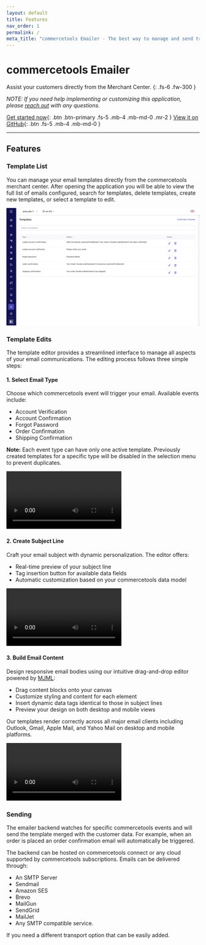 ```yaml
---
layout: default
title: Features
nav_order: 1
permalink: /
meta_title: "commercetools Emailer - The best way to manage and send transactional emails with commercetools."
---
```


<!--prettier-ignore-start-->
# commercetools Emailer

Assist your customers directly from the Merchant Center.
{: .fs-6 .fw-300 }

_NOTE: If you need help implementing or customizing this application, please [reach out](https://www.ariessolutions.io/contact-aries/) with any questions._

[Get started now](/installing.html){: .btn .btn-primary .fs-5 .mb-4 .mb-md-0 .mr-2 } [View it on GitHub](https://github.com/ariessolutionsio/shop-assist){: .btn .fs-5 .mb-4 .mb-md-0 }

---

## Features

### Template List

You can manage your email templates directly from the commercetools merchant center. After opening the application you will be able to view the full list of emails configured, search for templates, delete templates, create new templates, or select a template to edit.

![Template List](assets/template-list.png)

### Template Edits

The template editor provides a streamlined interface to manage all aspects of your email communications. The editing process follows three simple steps:

#### 1. Select Email Type
Choose which commercetools event will trigger your email. Available events include:

- Account Verification
- Account Confirmation
- Forgot Password
- Order Confirmation
- Shipping Confirmation

**Note:** Each event type can have only one active template. Previously created templates for a specific type will be disabled in the selection menu to prevent duplicates.

<div style="max-width: 100% !important;">
    <video controls style="max-width: 100%;">
        <source src="assets/select-email-type.webm" type="video/webm">
        Your browser does not support the video tag.
    </video>
</div>

#### 2. Create Subject Line
Craft your email subject with dynamic personalization. The editor offers:

- Real-time preview of your subject line
- Tag insertion button for available data fields
- Automatic customization based on your commercetools data model

<div style="max-width: 100% !important;">
    <video controls style="max-width: 100%;">
        <source src="assets/subject-line.webm" type="video/webm">
        Your browser does not support the video tag.
    </video>
</div>

#### 3. Build Email Content
Design responsive email bodies using our intuitive drag-and-drop editor powered by [MJML](https://mjml.io/):

- Drag content blocks onto your canvas
- Customize styling and content for each element
- Insert dynamic data tags identical to those in subject lines
- Preview your design on both desktop and mobile views

Our templates render correctly across all major email clients including Outlook, Gmail, Apple Mail, and Yahoo Mail on desktop and mobile platforms.

<div style="max-width: 100% !important;">
    <video controls style="max-width: 100%;">
        <source src="assets/editor.webm" type="video/webm">
        Your browser does not support the video tag.
    </video>
</div>

### Sending

The emailer backend watches for specific commercetools events and will send the template merged with the customer data. For example, when an order is placed an order confirmation email will automatically be triggered.

The backend can be hosted on commercetools connect or any cloud supported by commercetools subscriptions. Emails can be delivered through:

- An SMTP Server
- Sendmail
- Amazon SES
- Brevo
- MailGun
- SendGrid
- MailJet
- Any SMTP compatible service.

If you need a different transport option that can be easily added.
